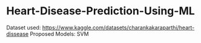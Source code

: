 # Heart-Disease-Prediction-Using-ML

Dataset used:
   https://www.kaggle.com/datasets/charankakaraparthi/heart-dissease
Proposed Models:
   SVM
